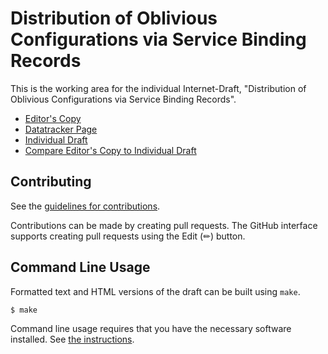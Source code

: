 # Distribution of Oblivious Configurations via Service Binding Records

This is the working area for the individual Internet-Draft, "Distribution of Oblivious Configurations via Service Binding Records".

* [Editor's Copy](https://tfpauly.github.io/draft-ohai-svcb-config/#go.draft-pauly-ohai-svcb-config.html)
* [Datatracker Page](https://datatracker.ietf.org/doc/draft-pauly-ohai-svcb-config)
* [Individual Draft](https://datatracker.ietf.org/doc/html/draft-pauly-ohai-svcb-config)
* [Compare Editor's Copy to Individual Draft](https://tfpauly.github.io/draft-ohai-svcb-config/#go.draft-pauly-ohai-svcb-config.diff)


## Contributing

See the
[guidelines for contributions](https://github.com/tfpauly/draft-ohai-svcb-config/blob/main/CONTRIBUTING.md).

Contributions can be made by creating pull requests.
The GitHub interface supports creating pull requests using the Edit (✏) button.


## Command Line Usage

Formatted text and HTML versions of the draft can be built using `make`.

```sh
$ make
```

Command line usage requires that you have the necessary software installed.  See
[the instructions](https://github.com/martinthomson/i-d-template/blob/main/doc/SETUP.md).

